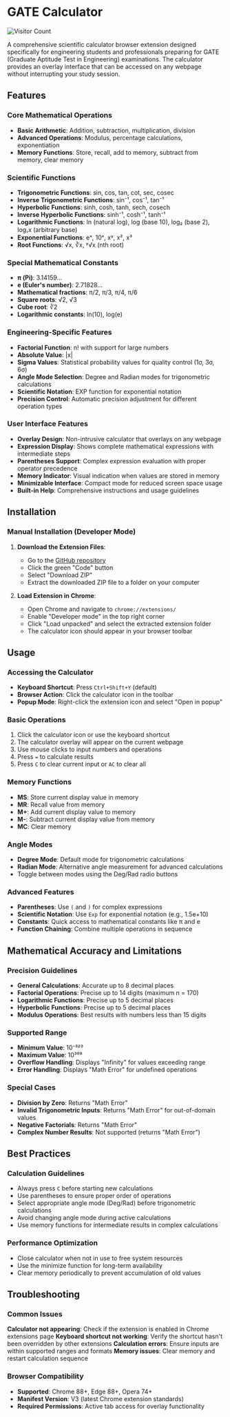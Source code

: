# GATE Calculator

![Visitor Count](https://visitor-badge.laobi.icu/badge?page_id=sairajB.gateCalculatorExtension)

A comprehensive scientific calculator browser extension designed specifically for engineering students and professionals preparing for GATE (Graduate Aptitude Test in Engineering) examinations. The calculator provides an overlay interface that can be accessed on any webpage without interrupting your study session.

## Features

### Core Mathematical Operations

- **Basic Arithmetic**: Addition, subtraction, multiplication, division
- **Advanced Operations**: Modulus, percentage calculations, exponentiation
- **Memory Functions**: Store, recall, add to memory, subtract from memory, clear memory

### Scientific Functions

- **Trigonometric Functions**: sin, cos, tan, cot, sec, cosec
- **Inverse Trigonometric Functions**: sin⁻¹, cos⁻¹, tan⁻¹
- **Hyperbolic Functions**: sinh, cosh, tanh, sech, cosech
- **Inverse Hyperbolic Functions**: sinh⁻¹, cosh⁻¹, tanh⁻¹
- **Logarithmic Functions**: ln (natural log), log (base 10), log₂ (base 2), logᵧx (arbitrary base)
- **Exponential Functions**: eˣ, 10ˣ, xʸ, x², x³
- **Root Functions**: √x, ∛x, ʸ√x (nth root)

### Special Mathematical Constants

- **π (Pi)**: 3.14159...
- **e (Euler's number)**: 2.71828...
- **Mathematical fractions**: π/2, π/3, π/4, π/6
- **Square roots**: √2, √3
- **Cube root**: ∛2
- **Logarithmic constants**: ln(10), log(e)

### Engineering-Specific Features

- **Factorial Function**: n! with support for large numbers
- **Absolute Value**: |x|
- **Sigma Values**: Statistical probability values for quality control (1σ, 3σ, 6σ)
- **Angle Mode Selection**: Degree and Radian modes for trigonometric calculations
- **Scientific Notation**: EXP function for exponential notation
- **Precision Control**: Automatic precision adjustment for different operation types

### User Interface Features

- **Overlay Design**: Non-intrusive calculator that overlays on any webpage
- **Expression Display**: Shows complete mathematical expressions with intermediate steps
- **Parentheses Support**: Complex expression evaluation with proper operator precedence
- **Memory Indicator**: Visual indication when values are stored in memory
- **Minimizable Interface**: Compact mode for reduced screen space usage
- **Built-in Help**: Comprehensive instructions and usage guidelines

## Installation

### Manual Installation (Developer Mode)

1. **Download the Extension Files**:

   - Go to the [GitHub repository](https://github.com/sairajB/gateCalculatorExtension)
   - Click the green "Code" button
   - Select "Download ZIP"
   - Extract the downloaded ZIP file to a folder on your computer

2. **Load Extension in Chrome**:
   - Open Chrome and navigate to `chrome://extensions/`
   - Enable "Developer mode" in the top right corner
   - Click "Load unpacked" and select the extracted extension folder
   - The calculator icon should appear in your browser toolbar

## Usage

### Accessing the Calculator

- **Keyboard Shortcut**: Press `Ctrl+Shift+Y` (default)
- **Browser Action**: Click the calculator icon in the toolbar
- **Popup Mode**: Right-click the extension icon and select "Open in popup"

### Basic Operations

1. Click the calculator icon or use the keyboard shortcut
2. The calculator overlay will appear on the current webpage
3. Use mouse clicks to input numbers and operations
4. Press `=` to calculate results
5. Press `C` to clear current input or `AC` to clear all

### Memory Functions

- **MS**: Store current display value in memory
- **MR**: Recall value from memory
- **M+**: Add current display value to memory
- **M-**: Subtract current display value from memory
- **MC**: Clear memory

### Angle Modes

- **Degree Mode**: Default mode for trigonometric calculations
- **Radian Mode**: Alternative angle measurement for advanced calculations
- Toggle between modes using the Deg/Rad radio buttons

### Advanced Features

- **Parentheses**: Use `(` and `)` for complex expressions
- **Scientific Notation**: Use `Exp` for exponential notation (e.g., 1.5e+10)
- **Constants**: Quick access to mathematical constants like π and e
- **Function Chaining**: Combine multiple operations in sequence

## Mathematical Accuracy and Limitations

### Precision Guidelines

- **General Calculations**: Accurate up to 8 decimal places
- **Factorial Operations**: Precise up to 14 digits (maximum n = 170)
- **Logarithmic Functions**: Precise up to 5 decimal places
- **Hyperbolic Functions**: Precise up to 5 decimal places
- **Modulus Operations**: Best results with numbers less than 15 digits

### Supported Range

- **Minimum Value**: 10⁻³²³
- **Maximum Value**: 10³⁰⁸
- **Overflow Handling**: Displays "Infinity" for values exceeding range
- **Error Handling**: Displays "Math Error" for undefined operations

### Special Cases

- **Division by Zero**: Returns "Math Error"
- **Invalid Trigonometric Inputs**: Returns "Math Error" for out-of-domain values
- **Negative Factorials**: Returns "Math Error"
- **Complex Number Results**: Not supported (returns "Math Error")

## Best Practices

### Calculation Guidelines

- Always press `C` before starting new calculations
- Use parentheses to ensure proper order of operations
- Select appropriate angle mode (Deg/Rad) before trigonometric calculations
- Avoid changing angle mode during active calculations
- Use memory functions for intermediate results in complex calculations

### Performance Optimization

- Close calculator when not in use to free system resources
- Use the minimize function for long-term availability
- Clear memory periodically to prevent accumulation of old values

## Troubleshooting

### Common Issues

**Calculator not appearing**: Check if the extension is enabled in Chrome extensions page
**Keyboard shortcut not working**: Verify the shortcut hasn't been overridden by other extensions
**Calculation errors**: Ensure inputs are within supported ranges and formats
**Memory issues**: Clear memory and restart calculation sequence

### Browser Compatibility

- **Supported**: Chrome 88+, Edge 88+, Opera 74+
- **Manifest Version**: V3 (latest Chrome extension standards)
- **Required Permissions**: Active tab access for overlay functionality
